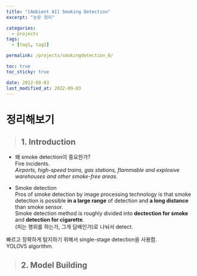 ```yaml
---
title: "[Ambient AI] Smoking Detection"
excerpt: "논문 정리"

categories:
  - projects
tags:
  - [tag1, tag2]

permalink: /projects/smokingdetection_0/

toc: true
toc_sticky: true

date: 2022-09-03
last_modified_at: 2022-09-03
---
```


# 정리해보기   

> ## 1. Introduction   
* 왜 smoke detection이 중요한가?   
Fire incidents.   
_Airports, high-speed trains, gas stations, flammable and explosive warehouses and other smoke-free areas._


* Smoke detection   
Pros of smoke detection by image processing technology is that smoke detection is possible __in a large range__ of detection and __a long distance__ than smoke sensor.   
Smoke detection method is roughly divided into **dectection for smoke** and **detection for cigarette**.   
(피는 행위를 하는가, 그게 담배인가)로 나눠서 detect.   

   
빠르고 정확하게 탐지하기 위해서 single-stage detection을 사용함.  
YOLOV5 algorithm.   


> ## 2. Model Building   


